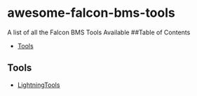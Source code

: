 # awesome-falcon-bms-tools
A list of all the Falcon BMS Tools Available
##Table of Contents
- [Tools](#tools)


## Tools 
- [LightningTools](https://github.com/lightningviper/lightningstools)
